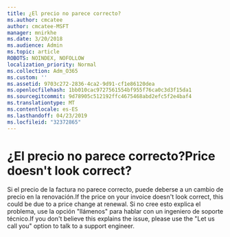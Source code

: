 ```yaml
---
title: ¿El precio no parece correcto?
ms.author: cmcatee
author: cmcatee-MSFT
manager: mnirkhe
ms.date: 3/20/2018
ms.audience: Admin
ms.topic: article
ROBOTS: NOINDEX, NOFOLLOW
localization_priority: Normal
ms.collection: Adm_O365
ms.custom: ''
ms.assetid: 9703c272-2836-4ca2-9d91-cf1e86120dea
ms.openlocfilehash: 1bb010cac9727561554bf955f76ca0c3d3f15da1
ms.sourcegitcommit: 9d78905c512192ffc4675468abd2efc5f2e4baf4
ms.translationtype: MT
ms.contentlocale: es-ES
ms.lasthandoff: 04/23/2019
ms.locfileid: "32372865"
---
```

# <a name="price-doesnt-look-correct"></a><span data-ttu-id="e6188-102">¿El precio no parece correcto?</span><span class="sxs-lookup"><span data-stu-id="e6188-102">Price doesn't look correct?</span></span>

<span data-ttu-id="e6188-103">Si el precio de la factura no parece correcto, puede deberse a un cambio de precio en la renovación.</span><span class="sxs-lookup"><span data-stu-id="e6188-103">If the price on your invoice doesn't look correct, this could be due to a price change at renewal.</span></span> <span data-ttu-id="e6188-104">Si no cree esto explica el problema, use la opción "llámenos" para hablar con un ingeniero de soporte técnico.</span><span class="sxs-lookup"><span data-stu-id="e6188-104">If you don't believe this explains the issue, please use the "Let us call you" option to talk to a support engineer.</span></span>
  

